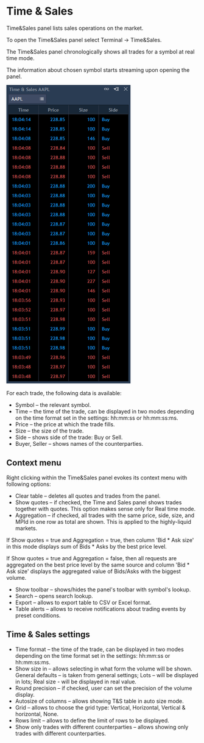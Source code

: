 # Time & Sales

Time&Sales panel lists sales operations on the market.

To open the Time&Sales panel select Terminal -&gt; Time&Sales.

The Time&Sales panel chronologically shows all trades for a symbol at real time mode.

The information about chosen symbol starts streaming upon opening the panel.

![](../../.gitbook/assets/time-and-sales.png)

For each trade, the following data is available:

* Symbol – the relevant symbol.
* Time – the time of the trade, can be displayed in two modes depending on the time format set in the settings: hh:mm:ss or hh:mm:ss:ms.
* Price – the price at which the trade fills.
* Size – the size of the trade.
* Side – shows side of the trade: Buy or Sell.
* Buyer, Seller – shows names of the counterparties.

## **Context menu**

Right clicking within the Time&Sales panel evokes its context menu with following options:

* Clear table – deletes all quotes and trades from the panel.
* Show quotes – if checked, the Time and Sales panel shows trades together with quotes. This option makes sense only for Real time mode.
* Aggregation – if checked, all trades with the same price, side, size, and MPId in one row as total are shown. This is applied to the highly-liquid markets.

If Show quotes = true and Aggregation = true, then column 'Bid \* Ask size' in this mode displays sum of Bids \* Asks by the best price level.

If Show quotes = true and Aggregation = false, then all requests are aggregated on the best price level by the same source and column 'Bid \* Ask size' displays the aggregated value of Bids/Asks with the biggest volume.

* Show toolbar – shows/hides the panel's toolbar with symbol's lookup.
* Search – opens search lookup.
* Export – allows to export table to CSV or Excel format.
* Table alerts – allows to receive notifications about trading events by preset conditions.

## **Time & Sales settings**

* Time format – the time of the trade, can be displayed in two modes depending on the time format set in the settings: hh:mm:ss or hh:mm:ss:ms.
* Show size in – allows selecting in what form the volume will be shown. General defaults – is taken from general settings; Lots – will be displayed in lots; Real size - will be displayed in real value.
* Round precision – if checked, user can set the precision of the volume display.
* Autosize of columns – allows showing T&S table in auto size mode.
* Grid – allows to choose the grid type: Vertical, Horizontal, Vertical & horizontal, None.
* Rows limit – allows to define the limit of rows to be displayed.
* Show only trades with different counterparties – allows showing only trades with different counterparties.

